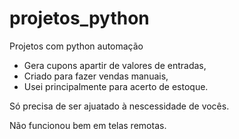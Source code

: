 # projetos_python
Projetos com python automação
- Gera cupons apartir de valores de entradas,
- Criado para fazer vendas manuais,
- Usei principalmente para acerto de estoque.

Só precisa de ser ajuatado à nescessidade de vocês.

Não funcionou bem em telas remotas.
